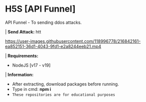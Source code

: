 # H5S [API Funnel]
API Funnel - To sending ddos attacks.

| **Send Attack:** htt

https://user-images.githubusercontent.com/118996778/216842161-ea852151-36d1-4043-9fd1-e2a8244eeb21.mp4

| **Requirements:**
 - NodeJS [v17 - v19]

| **Information:**
 - After extracting, download packages before running. 
 - Type in cmd: **npm i**
 - `These repositories are for educational purposes`
